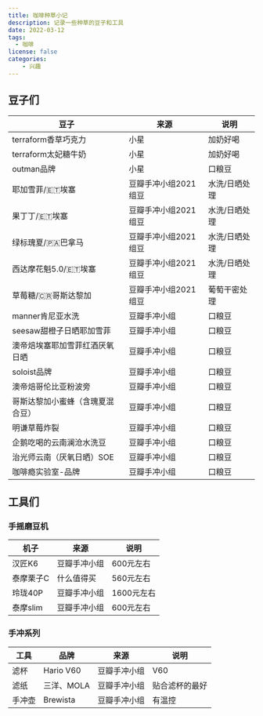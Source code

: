 ```yaml
---
title: 咖啡种草小记
description: 记录一些种草的豆子和工具
date: 2022-03-12
tags:
  - 咖啡
license: false
categories:
    - 兴趣
---
```

## 豆子们

| 豆子 | 来源 | 说明 |
| ---- | ---- | ---- | 
| terraform香草巧克力 | 小星 | 加奶好喝 | 
| terraform太妃糖牛奶 | 小星 | 加奶好喝 |
| outman品牌 | 小星 | 口粮豆 |
| 耶加雪菲/🇪🇹埃塞 | 豆瓣手冲小组2021组豆 | 水洗/日晒处理 | 
| 果丁丁/🇪🇹埃塞 | 豆瓣手冲小组2021组豆 | 水洗/日晒处理 |
| 绿标瑰夏/🇵🇦巴拿马 | 豆瓣手冲小组2021组豆 | 水洗/日晒处理 |
| 西达摩花魁5.0/🇪🇹埃塞 | 豆瓣手冲小组2021组豆 | 水洗/日晒处理 |
| 草莓糖/🇨🇷哥斯达黎加 | 豆瓣手冲小组2021组豆 | 葡萄干密处理 |
| manner肯尼亚水洗 | 豆瓣手冲小组 | 口粮豆 |
| seesaw甜橙子日晒耶加雪菲 | 豆瓣手冲小组 | 口粮豆 |
| 澳帝焙埃塞耶加雪菲红酒厌氧日晒 | 豆瓣手冲小组 | 口粮豆 |
| soloist品牌 | 豆瓣手冲小组 | 口粮豆 |
| 澳帝焙哥伦比亚粉波旁 | 豆瓣手冲小组 | 口粮豆 |
| 哥斯达黎加小蜜蜂（含瑰夏混合豆） | 豆瓣手冲小组 | 口粮豆 |
| 明谦草莓炸裂 | 豆瓣手冲小组 | 口粮豆 |
| 企鹅吃喝的云南澜沧水洗豆 | 豆瓣手冲小组 | 口粮豆 |
| 治光师云南（厌氧日晒）SOE | 豆瓣手冲小组 | 口粮豆 |
| 咖啡瘾实验室-品牌 | 豆瓣手冲小组 | 口粮豆 |


## 工具们
### 手摇磨豆机
| 机子 | 来源 | 说明 |
| ---- | ---- | ---- |
| 汉匠K6 | 豆瓣手冲小组 | 600元左右 |
| 泰摩栗子C| 什么值得买 | 560元左右 |
| 玲珑40P| 豆瓣手冲小组 | 1600元左右 |
| 泰摩slim | 豆瓣手冲小组 | 600元左右 |



### 手冲系列
| 工具 | 品牌 | 来源 | 说明 |
| ---- | ---- | ---- | ---- |
| 滤杯 | Hario V60 | 豆瓣手冲小组 | V60 |
| 滤纸 | 三洋、MOLA | 豆瓣手冲小组| 贴合滤杯的最好 |
| 手冲壶 | Brewista | 豆瓣手冲小组| 有温控 |
